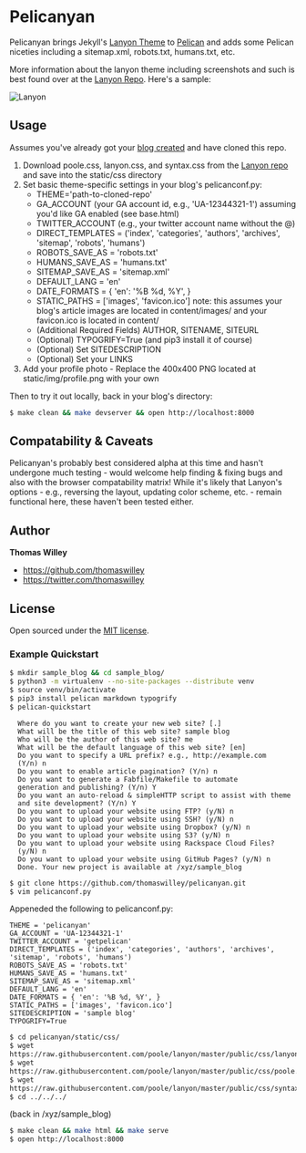 # Pelicanyan

Pelicanyan brings Jekyll's [Lanyon Theme](https://github.com/poole/lanyon/) to
[Pelican](http://github.com/getpelican) and adds some Pelican niceties
including a sitemap.xml, robots.txt, humans.txt, etc.

More information about the lanyon theme including screenshots and such
is best found over at the [Lanyon Repo](https://github.com/poole/lanyon/). Here's a sample:

![Lanyon](https://f.cloud.github.com/assets/98681/1825266/be03f014-71b0-11e3-9539-876e61530e24.png)

## Usage

Assumes you've already got your [blog
created](http://docs.getpelican.com/en/3.5.0/quickstart.html) and have
cloned this repo.

1. Download poole.css, lanyon.css, and syntax.css from the [Lanyon
   repo](https://github.com/poole/lanyon/tree/master/public/css) and save into the static/css directory
2. Set basic theme-specific settings in your blog's pelicanconf.py:
    - THEME='path-to-cloned-repo'
    - GA_ACCOUNT (your GA account id, e.g., 'UA-12344321-1') assuming
    you'd like GA enabled (see base.html)
    - TWITTER_ACCOUNT (e.g., your twitter account name without the @)
    - DIRECT_TEMPLATES = ('index', 'categories', 'authors', 'archives',
      'sitemap', 'robots', 'humans')
    - ROBOTS_SAVE_AS = 'robots.txt'
    - HUMANS_SAVE_AS = 'humans.txt'
    - SITEMAP_SAVE_AS = 'sitemap.xml'
    - DEFAULT_LANG = 'en'
    - DATE_FORMATS = { 'en': '%B %d, %Y', }
    - STATIC_PATHS = ['images', 'favicon.ico'] note: this assumes your
    blog's article images are located in content/images/ and your favicon.ico is located in content/
    - (Additional Required Fields) AUTHOR, SITENAME, SITEURL
    - (Optional) TYPOGRIFY=True (and pip3 install it of course)
    - (Optional) Set SITEDESCRIPTION
    - (Optional) Set your LINKS
3. Add your profile photo - Replace the 400x400 PNG located at
   static/img/profile.png with your own

Then to try it out locally, back in your blog's directory:
```bash
$ make clean && make devserver && open http://localhost:8000
```

## Compatability & Caveats

Pelicanyan's probably best considered alpha at this time and hasn't
undergone much testing - would welcome help finding & fixing bugs and
also with the browser compatability matrix! While it's likely that
Lanyon's options - e.g., reversing the layout, updating color scheme,
etc. - remain functional here, these haven't been tested either.

## Author

**Thomas Willey**
- <https://github.com/thomaswilley>
- <https://twitter.com/thomaswilley>

## License

Open sourced under the [MIT license](LICENSE).

### Example Quickstart

```bash
$ mkdir sample_blog && cd sample_blog/
$ python3 -m virtualenv --no-site-packages --distribute venv
$ source venv/bin/activate
$ pip3 install pelican markdown typogrify
$ pelican-quickstart
```

```
  Where do you want to create your new web site? [.]
  What will be the title of this web site? sample blog
  Who will be the author of this web site? me
  What will be the default language of this web site? [en]
  Do you want to specify a URL prefix? e.g., http://example.com
  (Y/n) n
  Do you want to enable article pagination? (Y/n) n
  Do you want to generate a Fabfile/Makefile to automate
  generation and publishing? (Y/n) Y
  Do you want an auto-reload & simpleHTTP script to assist with theme
  and site development? (Y/n) Y
  Do you want to upload your website using FTP? (y/N) n
  Do you want to upload your website using SSH? (y/N) n
  Do you want to upload your website using Dropbox? (y/N) n
  Do you want to upload your website using S3? (y/N) n
  Do you want to upload your website using Rackspace Cloud Files?
  (y/N) n
  Do you want to upload your website using GitHub Pages? (y/N) n
  Done. Your new project is available at /xyz/sample_blog
```

```bash
$ git clone https://github.com/thomaswilley/pelicanyan.git
$ vim pelicanconf.py
```
Appeneded the following to pelicanconf.py:

```
THEME = 'pelicanyan'
GA_ACCOUNT = 'UA-12344321-1'
TWITTER_ACCOUNT = 'getpelican'
DIRECT_TEMPLATES = ('index', 'categories', 'authors', 'archives', 'sitemap', 'robots', 'humans')
ROBOTS_SAVE_AS = 'robots.txt'
HUMANS_SAVE_AS = 'humans.txt'
SITEMAP_SAVE_AS = 'sitemap.xml'
DEFAULT_LANG = 'en'
DATE_FORMATS = { 'en': '%B %d, %Y', }
STATIC_PATHS = ['images', 'favicon.ico']
SITEDESCRIPTION = 'sample blog'
TYPOGRIFY=True
```

```bash
$ cd pelicanyan/static/css/
$ wget
https://raw.githubusercontent.com/poole/lanyon/master/public/css/lanyon.css
$ wget
https://raw.githubusercontent.com/poole/lanyon/master/public/css/poole.css
$ wget
https://raw.githubusercontent.com/poole/lanyon/master/public/css/syntax.css
$ cd ../../../
```
(back in /xyz/sample_blog)

```bash
$ make clean && make html && make serve
$ open http://localhost:8000
```
